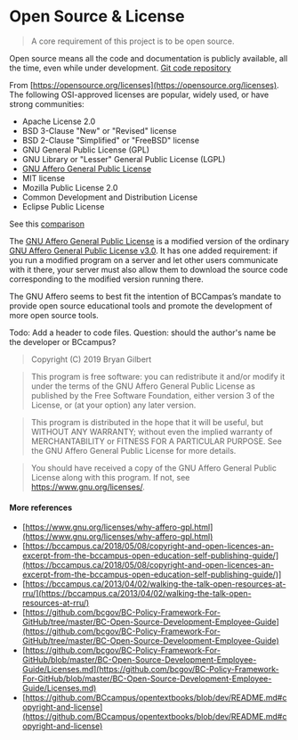 # Open Source & License

> A core requirement of this project is to be open source.

Open source means all the code and documentation is publicly available,
all the time, even while under development.
[Git code repository](https://github.com/BCcampus/edehr)

From [https://opensource.org/licenses](https://opensource.org/licenses). The following OSI-approved licenses are popular, 
widely used, or have strong communities:

* Apache License 2.0
* BSD 3-Clause "New" or "Revised" license
* BSD 2-Clause "Simplified" or "FreeBSD" license
* GNU General Public License (GPL)
* GNU Library or "Lesser" General Public License (LGPL)
* [GNU Affero General Public License](https://choosealicense.com/licenses/agpl-3.0/)
* MIT license
* Mozilla Public License 2.0
* Common Development and Distribution License
* Eclipse Public License

See this [comparison](https://en.wikipedia.org/wiki/Comparison_of_free_and_open-source_software_licenses)

The [GNU Affero General Public License](https://choosealicense.com/licenses/agpl-3.0/) is a modified version of the 
ordinary [GNU Affero General Public License v3.0](https://choosealicense.com/licenses/gpl-3.0/). It has one added requirement: 
if you run a modified program on a server and let other users communicate with it there, your server must also allow 
them to download the source code corresponding to the modified version running there.

The GNU Affero seems to best fit the intention of BCCampas’s mandate to provide open source educational tools and promote 
the development of more open source tools.

Todo: Add a header to code files. Question: should the author's name be the developer or BCcampus?

 
> Copyright (C) 2019 Bryan Gilbert

> This program is free software: you can redistribute it and/or modify it under the terms of the GNU Affero General Public License as published by the Free Software Foundation, either version 3 of the License, or (at your option) any later version.

> This program is distributed in the hope that it will be useful, but WITHOUT ANY WARRANTY; without even the implied warranty of MERCHANTABILITY or FITNESS FOR A PARTICULAR PURPOSE. See the GNU Affero General Public License for more details.

> You should have received a copy of the GNU Affero General Public License along with this program. If not, see <https://www.gnu.org/licenses/>. 

#### More references
* [https://www.gnu.org/licenses/why-affero-gpl.html](https://www.gnu.org/licenses/why-affero-gpl.html)
* [https://bccampus.ca/2018/05/08/copyright-and-open-licences-an-excerpt-from-the-bccampus-open-education-self-publishing-guide/](https://bccampus.ca/2018/05/08/copyright-and-open-licences-an-excerpt-from-the-bccampus-open-education-self-publishing-guide/)]
* [https://bccampus.ca/2013/04/02/walking-the-talk-open-resources-at-rru/](https://bccampus.ca/2013/04/02/walking-the-talk-open-resources-at-rru/)
* [https://github.com/bcgov/BC-Policy-Framework-For-GitHub/tree/master/BC-Open-Source-Development-Employee-Guide](https://github.com/bcgov/BC-Policy-Framework-For-GitHub/tree/master/BC-Open-Source-Development-Employee-Guide)
* [https://github.com/bcgov/BC-Policy-Framework-For-GitHub/blob/master/BC-Open-Source-Development-Employee-Guide/Licenses.md](https://github.com/bcgov/BC-Policy-Framework-For-GitHub/blob/master/BC-Open-Source-Development-Employee-Guide/Licenses.md)
* [https://github.com/BCcampus/opentextbooks/blob/dev/README.md#copyright-and-license](https://github.com/BCcampus/opentextbooks/blob/dev/README.md#copyright-and-license) 